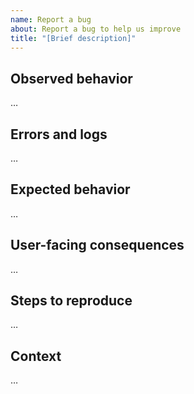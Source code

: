 ```yaml
---
name: Report a bug
about: Report a bug to help us improve
title: "[Brief description]"
---
```


<!--
Instructions:
 * Fill out the sections below, replace …'s with information about your issue
 * Use the 'preview' function above this text box to verify formatting before submitting
-->

## Observed behavior
<!--
Description of the behavior that was observed, including screenshots or other references when applicable
-->

…

## Errors and logs
<!--
Relevant logs from:
 * the command line
 * ~/.kolibri/logs/kolibri.txt
 * the browser console

Please wrap errors in triple backticks for clean formatting like this:
```
01:10 info: something happened
01:12 error: something bad happened
```
-->

…

## Expected behavior
<!--
Description of what behavior was expected but did not occur
-->

…

## User-facing consequences
<!--
Implications and real-world consequences for learners, coaches, admins, and other users of the application
-->

…

## Steps to reproduce
<!--
Precise steps that someone else can follow in order to see this behavior
-->

…

## Context
<!--
Tell us about your environment, including:
 * Kolibri version
 * Operating system
 * Browser
-->

…
